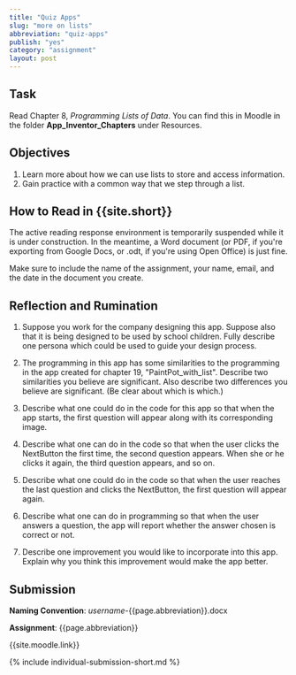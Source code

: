 ```yaml
---
title: "Quiz Apps"
slug: "more on lists"
abbreviation: "quiz-apps"
publish: "yes"
category: "assignment"
layout: post
---
```


## Task

Read Chapter 8, *Programming Lists of Data*. You can find this in Moodle in the folder **App\_Inventor\_Chapters** under Resources.

## Objectives

1. Learn more about how we can use lists to store and access information.
1. Gain practice with a common way that we step through a list.

## How to Read in {{site.short}}

The active reading response environment is temporarily suspended while it is under construction. In the meantime, a Word document (or PDF, if you're exporting from Google Docs, or .odt, if you're using Open Office) is just fine.

Make sure to include the name of the assignment, your name, email, and the date in the document you create.

## Reflection and Rumination

1. Suppose you work for the company designing this app.  Suppose also that it is being designed to be used by school children.  Fully describe one persona which could be used to guide your design process.

1. The programming in this app has some similarities to the programming in the app created for chapter 19, "PaintPot_with_list". Describe two similarities you believe are significant.  Also describe two differences you believe are significant.  (Be clear about which is which.)

1. Describe what one could do in the code for this app so that when the app starts, the first question will appear along with its corresponding image.

1. Describe what one can do in the code so that when the user clicks the NextButton the first time, the second question appears. When she or he clicks it again, the third question appears, and so on.

1. Describe what one could do in the code so that when the user reaches the last question and clicks the NextButton, the first question will appear again.

1. Describe what one can do in programming so that when the user answers a question, the app will report whether the answer chosen is correct or not.

1. Describe one improvement you would like to incorporate into this app.  Explain why you think this improvement would make the app better.

## Submission

**Naming Convention**: *username*-{{page.abbreviation}}.docx

**Assignment**: {{page.abbreviation}}

{{site.moodle.link}}

{% include individual-submission-short.md %}

